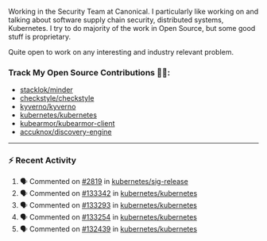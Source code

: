 Working in the Security Team at Canonical. I particularly like working on and talking about software supply chain security, distributed systems, Kubernetes. I try to do majority of the work in Open Source, but some good stuff is proprietary.

Quite open to work on any interesting and industry relevant problem. 

### Track My Open Source Contributions 👨‍💻: 
 - [stacklok/minder](https://github.com/stacklok/minder/pulls?q=is%3Apr+author%3AVyom-Yadav+is%3Amerged+)
 - [checkstyle/checkstyle](https://github.com/checkstyle/checkstyle/pulls?q=is%3Apr+author%3AVyom-Yadav+is%3Amerged+)
 - [kyverno/kyverno](https://github.com/kyverno/kyverno/pulls?q=is%3Apr+author%3AVyom-Yadav+is%3Amerged+)
 - [kubernetes/kubernetes](https://github.com/kubernetes/kubernetes/issues?q=is%3Aissue+author%3AVyom-Yadav)
 - [kubearmor/kubearmor-client](https://github.com/kubearmor/kubearmor-client/pulls?q=is%3Amerged+is%3Apr+author%3AVyom-Yadav+)
 - [accuknox/discovery-engine](https://github.com/accuknox/discovery-engine/pulls?q=is%3Amerged+is%3Apr+author%3AVyom-Yadav+)
---

### :zap: Recent Activity

<!--START_SECTION:activity-->
1. 🗣 Commented on [#2819](https://github.com/kubernetes/sig-release/pull/2819#issuecomment-3142624911) in [kubernetes/sig-release](https://github.com/kubernetes/sig-release)
2. 🗣 Commented on [#133342](https://github.com/kubernetes/kubernetes/pull/133342#issuecomment-3142348904) in [kubernetes/kubernetes](https://github.com/kubernetes/kubernetes)
3. 🗣 Commented on [#133293](https://github.com/kubernetes/kubernetes/pull/133293#issuecomment-3138917822) in [kubernetes/kubernetes](https://github.com/kubernetes/kubernetes)
4. 🗣 Commented on [#133254](https://github.com/kubernetes/kubernetes/pull/133254#issuecomment-3132987261) in [kubernetes/kubernetes](https://github.com/kubernetes/kubernetes)
5. 🗣 Commented on [#132439](https://github.com/kubernetes/kubernetes/pull/132439#issuecomment-3127452326) in [kubernetes/kubernetes](https://github.com/kubernetes/kubernetes)
<!--END_SECTION:activity-->
